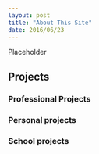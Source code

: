 ```yaml
---
layout: post
title: "About This Site"
date: 2016/06/23
---
```


Placeholder

## Projects

### Professional Projects

### Personal projects

### School projects


